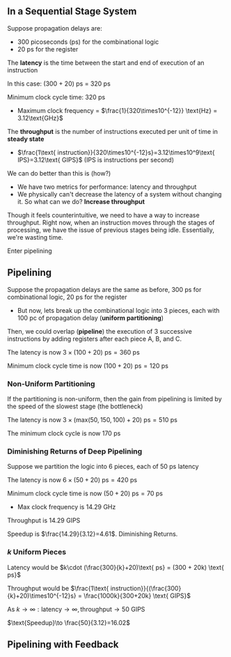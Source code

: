 ## In a Sequential Stage System

Suppose propagation delays are:
- 300 picoseconds (ps) for the combinational logic
- 20 ps for the register

The **latency** is the time between the start and end of execution of an instruction

In this case: (300 + 20) ps = 320 ps

Minimum clock cycle time: 320 ps
- Maximum clock frequency = $\frac{1}{320\times10^{-12}} \text{Hz} = 3.12\text{GHz}$

The **throughput** is the number of instructions executed per unit of time in **steady state**
- $\frac{1\text{ instruction}}{320\times10^{-12}s}=3.12\times10^9\text{ IPS}=3.12\text{ GIPS}$ (IPS is instructions per second)

We can do better than this is (how?)
- We have two metrics for performance: latency and throughput
- We physically can't decrease the latency of a system without changing it. So what can we do? **Increase throughput**

Though it feels counterintuitive, we need to have a way to increase throughput. Right now, when an instruction moves through the stages of processing, we have the issue of previous stages being idle. Essentially, we're wasting time.

Enter pipelining

## Pipelining

Suppose the propagation delays are the same as before, 300 ps for combinational logic, 20 ps for the register
- But now, lets break up the combinational logic into 3 pieces, each with 100 pc of propagation delay (**uniform partitioning**)

Then, we could overlap (**pipeline**) the execution of 3 successive instructions by adding registers after each piece A, B, and C.

The latency is now $3\times(100+20)\text{ ps} = 360\text{ ps}$ 

Minimum clock cycle time is now $(100 + 20)\text{ ps} = 120\text{ ps}$ 

### Non-Uniform Partitioning

If the partitioning is non-uniform, then the gain from pipelining is limited by the speed of the slowest stage (the bottleneck)

The latency is now $3\times(\text{max}(50,150,100)+20)\text{ ps} = 510 \text{ ps}$ 

The minimum clock cycle is now 170 ps

### Diminishing Returns of Deep Pipelining

Suppose we partition the logic into 6 pieces, each of 50 ps latency

The latency is now $6\times(50+20)\text{ ps} = 420 \text{ ps}$

Minimum clock cycle time is now $(50 + 20) \text{ ps} = 70\text{ ps}$
- Max clock frequency is $14.29\text{ GHz}$ 

Throughput is 14.29 GIPS

Speedup is $\frac{14.29}{3.12}=4.61$. Diminishing Returns.

### $k$ Uniform Pieces

Latency would be $k\cdot (\frac{300}{k}+20)\text{ ps} = (300 + 20k) \text{ ps}$ 

Throughput would be $\frac{1\text{ instruction}}{(\frac{300}{k}+20)\times10^{-12}s} = \frac{1000k}{300+20k} \text{ GIPS}$

As $k\to\infty: \text{latency}\to\infty, \text{throughput}\to 50\text{ GIPS}$

$\text{Speedup}\to \frac{50}{3.12}=16.02$ 


## Pipelining with Feedback

